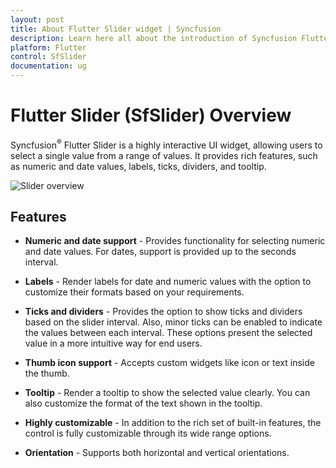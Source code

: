 ```yaml
---
layout: post
title: About Flutter Slider widget | Syncfusion 
description: Learn here all about the introduction of Syncfusion Flutter Slider (SfSlider) widget, its features, and more.
platform: Flutter
control: SfSlider
documentation: ug
---
```


# Flutter Slider (SfSlider) Overview

Syncfusion<sup>&reg;</sup> Flutter Slider is a highly interactive UI widget, allowing users to select a single value from a range of values. It provides rich features, such as numeric and date values, labels, ticks, dividers, and tooltip.

![Slider overview](images/overview/slider-overview.png)

## Features

* **Numeric and date support** - Provides functionality for selecting numeric and date values. For dates, support is provided up to the seconds interval.

* **Labels** - Render labels for date and numeric values with the option to customize their formats based on your requirements.

* **Ticks and dividers** - Provides the option to show ticks and dividers based on the slider interval. Also, minor ticks can be enabled to indicate the values between each interval. These options present the selected value in a more intuitive way for end users.

* **Thumb icon support** - Accepts custom widgets like icon or text inside the thumb.

* **Tooltip** - Render a tooltip to show the selected value clearly. You can also customize the format of the text shown in the tooltip.

* **Highly customizable** - In addition to the rich set of built-in features, the control is fully customizable through its wide range options.

* **Orientation** - Supports both horizontal and vertical orientations.
